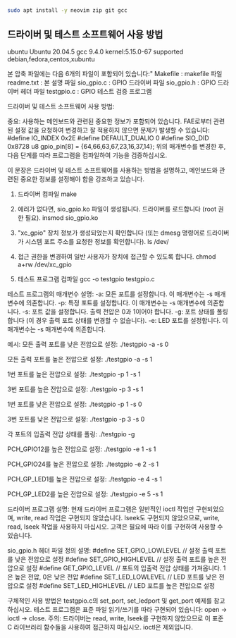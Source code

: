 
## 

```bash
sudo apt install -y neovim zip git gcc
```


## 드라이버 및 테스트 소프트웨어 사용 방법
ubuntu Ubuntu 20.04.5
gcc 9.4.0
kernel:5.15.0-67
supported debian,fedora,centos,xubuntu

본 압축 파일에는 다음 6개의 파일이 포함되어 있습니다:"
Makefile : makefile 파일
readme.txt : 본 설명 파일
sio_gpio.c : GPIO 드라이버 파일
sio_gpio.h : GPIO 드라이버 헤더 파일
testgpio.c : GPIO 테스트 검증 프로그램


드라이버 및 테스트 소프트웨어 사용 방법:

중요:
사용하는 메인보드와 관련된 중요한 정보가 포함되어 있습니다. FAE로부터 관련된 설정 값을 요청하여 변경하고 잘 적용하지 않으면 문제가 발생할 수 있습니다:
#define IO_INDEX                   0x2E
#define DEFAULT_DUALIO             0
#define SIO_DID                    0x8728
u8 gpio_pin[8] = {64,66,63,67,23,16,37,14};
위의 매개변수를 변경한 후, 다음 단계를 따라 프로그램을 컴파일하여 기능을 검증하십시오.

이 문장은 드라이버 및 테스트 소프트웨어를 사용하는 방법을 설명하고, 메인보드와 관련된 중요한 정보를 설정해야 함을 강조하고 있습니다.


1. 드라이버 컴파일
make

2. 에러가 없다면, sio_gpio.ko 파일이 생성됩니다. 드라이버를 로드합니다 (root 권한 필요).
insmod sio_gpio.ko

3. "xc_gpio" 장치 정보가 생성되었는지 확인합니다 (또는 dmesg 명령어로 드라이버가 시스템 포트 주소를 요청한 정보를 확인합니다).
ls /dev/

4. 접근 권한을 변경하여 일반 사용자가 장치에 접근할 수 있도록 합니다.
chmod a+rw /dev/xc_gpio

5. 테스트 프로그램 컴파일
gcc -o testgpio testgpio.c

테스트 프로그램의 매개변수 설명:
-a: 모든 포트를 설정합니다. 이 매개변수는 -s 매개변수에 의존합니다.
-p: 특정 포트를 설정합니다. 이 매개변수는 -s 매개변수에 의존합니다.
-s: 포트 값을 설정합니다. 출력 전압은 0과 1이어야 합니다.
-g: 포트 상태를 폴링합니다 (이 경우 출력 포트 상태를 변경할 수 없습니다).
-e: LED 포트를 설정합니다. 이 매개변수는 -s 매개변수에 의존합니다.

예시:
모든 출력 포트를 낮은 전압으로 설정:
./testgpio -a -s 0

모든 출력 포트를 높은 전압으로 설정:
./testgpio -a -s 1

1번 포트를 높은 전압으로 설정:
./testgpio -p 1 -s 1

3번 포트를 높은 전압으로 설정:
./testgpio -p 3 -s 1

1번 포트를 낮은 전압으로 설정:
./testgpio -p 1 -s 0

3번 포트를 낮은 전압으로 설정:
./testgpio -p 3 -s 0

각 포트의 입출력 전압 상태를 폴링:
./testgpio -g

PCH_GPIO12를 높은 전압으로 설정:
./testgpio -e 1 -s 1

PCH_GPIO24를 높은 전압으로 설정:
./testgpio -e 2 -s 1

PCH_GP_LED1를 높은 전압으로 설정:
./testgpio -e 4 -s 1

PCH_GP_LED2를 높은 전압으로 설정:
./testgpio -e 5 -s 1

드라이버 프로그램 설명:
현재 드라이버 프로그램은 일반적인 ioctl 작업만 구현되었으며, write, read 작업은 구현되지 않았습니다. lseek도 구현되지 않았으므로, write, read, lseek 작업을 사용하지 마십시오. 고객은 필요에 따라 이를 구현하여 사용할 수 있습니다.

sio_gpio.h 헤더 파일 정의 설명:
#define SET_GPIO_LOWLEVEL                  // 설정 출력 포트를 낮은 전압으로 설정
#define SET_GPIO_HIGHLEVEL                 // 설정 출력 포트를 높은 전압으로 설정
#define GET_GPIO_LEVEL                     // 포트의 입출력 전압 상태를 가져옵니다. 1은 높은 전압, 0은 낮은 전압
#define SET_LED_LOWLEVEL                   // LED 포트를 낮은 전압으로 설정
#define SET_LED_HIGHLEVEL                  // LED 포트를 높은 전압으로 설정

구체적인 사용 방법은 testgpio.c의 set_port, set_ledport 및 get_port 예제를 참고하십시오. 테스트 프로그램은 표준 파일 읽기/쓰기를 따라 구현되어 있습니다: open -> ioctl -> close. 주의: 드라이버는 read, write, lseek를 구현하지 않았으므로 이 표준 C 라이브러리 함수들을 사용하여 접근하지 마십시오. ioctl은 제외입니다.


